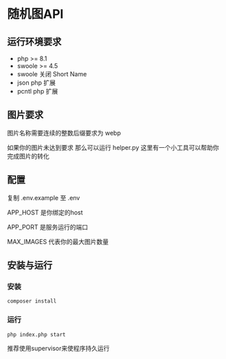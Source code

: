 # 随机图API

## 运行环境要求

- php >= 8.1
- swoole >= 4.5
- swoole 关闭 Short Name
- json php 扩展
- pcntl php 扩展



## 图片要求

图片名称需要连续的整数后缀要求为 webp

如果你的图片未达到要求 那么可以运行 helper.py 这里有一个小工具可以帮助你完成图片的转化



## 配置

复制 .env.example 至 .env

APP_HOST 是你绑定的host

APP_PORT 是服务运行的端口

MAX_IMAGES 代表你的最大图片数量



## 安装与运行

### 安装

`composer install`


### 运行

`php index.php start`

推荐使用supervisor来使程序持久运行
